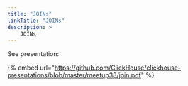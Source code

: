 ```yaml
---
title: "JOINs"
linkTitle: "JOINs"
description: >
    JOINs
---
```


See presentation:

{% embed url="https://github.com/ClickHouse/clickhouse-presentations/blob/master/meetup38/join.pdf" %}



